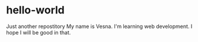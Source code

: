 # hello-world
Just another repostitory
My name is Vesna. I'm learning web development. I hope I will be good in that.
